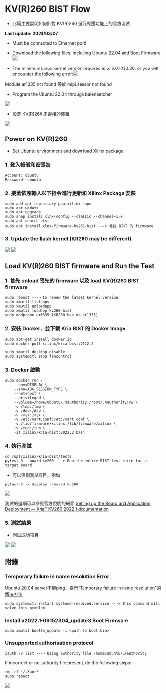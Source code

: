 # KV(R)260 BIST Flow
+ 此篇主要說明如何針對 KV(R)260 進行周邊功能上的官方測試

**Last update: 2024/03/07**

+ Must be connected to Ethernet port!
+ Download the following files: including Ubuntu 22.04 and Boot Firmware 
​<img src="Images/KV1.png"/>

+ The minimum Linux kernel version required is 5.15.0.1022.26, or you will encounter the following error:
​<img src="Images/KV2.png"/>

Module ar1335 not found 等於 mipi sensor not found

+ Program the Ubuntu 22.04 through balenaetcher
<img src="Images/KV3.png"/>

+ 設定 KV(R)260 周邊接的裝置
<img src="Images/KV4.png"/>

## Power on KV(R)260
+ Set Ubuntu environment and download Xilinx package
### 1. 登入帳號和密碼為
```
Account: ubuntu
Password: ubuntu
```

### 2. 接著依序輸入以下指令進行更新和 Xilinx Package 安裝
```
sudo add-apt-repository ppa:xilinx-apps
sudo apt update
sudo apt upgrade
sudo snap install xlnx-config --classic --channel=1.x
sudo apt search bist
sudo apt install xlnx-firmware-kv260-bist ---> 尋找 BIST 的 firmware
```

### 3. Update the flash kernel (KR260 may be different)
<img src="Images/KV5.png"/>
<img src="Images/KV6.png"/>

## Load KV(R)260 BIST firmware and Run the Test
### 1. 首先 unload 預先的 firmware 以及 load KV(R)260 BIST firmware
```
sudo reboot ---> to renew the latest kernel version
sudo xmutil listapps
sudo xmutil unloadapp
sudo xmutil loadapp kv260-bist
sudo modprobe ar1335 (KR260 has no ar1335)
```

### 2. 安裝 Docker，並下載 Kria BIST 的 Docker Image
```
sudo apt-get install docker.io
sudo docker pull xilinx/kria-bist:2022.2

sudo xmutil desktop_disable
sudo systemctl stop fancontrol
```

### 3. Docker 啟動
```
sudo docker run \
    --env=DISPLAY \
    --env=XDG_SESSION_TYPE \
    --net=host \
    --privileged \
    --volume=/home/ubuntu/.Xauthority:/root/.Xauthority:rw \
    -v /tmp:/tmp \
    -v /dev:/dev \
    -v /sys:/sys \
    -v /etc/vart.conf:/etc/vart.conf \
    -v /lib/firmware/xilinx:/lib/firmware/xilinx \
    -v /run:/run \
    -it xilinx/kria-bist:2022.2 bash 
```

### 4. 執行測試
```
cd /opt/xilinx/kria-bist/tests
pytest-3 --board kv260 ---> Run the entire BIST test suite for a target board
```

+ 可以個別測試項目，例如
```
pytest-3 -k display --board kv260
```
<img src="Images/KV7.png"/>

測試的選項可以參照官方說明的細節
[Setting up the Board and Application Deployment — Kria™ KV260 2022.1 documentation](https://xilinx.github.io/kria-apps-docs/kv260/2022.1/build/html/docs/bist/docs/run.html)

### 5. 測試結果
+ 測試成功項目
<img src="Images/KV8.png"/>
<img src="Images/KV9.png"/>

## 附錄
### Temporary failure in name resolution Error
[Ubuntu 20.04 server不能ping，提示“Temporary failure in name resolution”的解决方法](https://blog.csdn.net/donaldsy/article/details/119973990)
```
sudo systemctl restart systemd-resolved.service ---> this command will solve this problem
```

### Install v2022.1-09152304_update3 Boot Firmware
```
sudo xmutil bootfw_update -i <path to boot.bin>
```

### Unsupported authorisation protocol

```
xauth -v list ---> Using authority file /home/ubuntu/.Xauthority
```

If incorrect or no authority file present, do the following steps:

```
rm -rf ~/.Xaut*
sudo reboot
```

<img src="Images/KV10.png"/>



